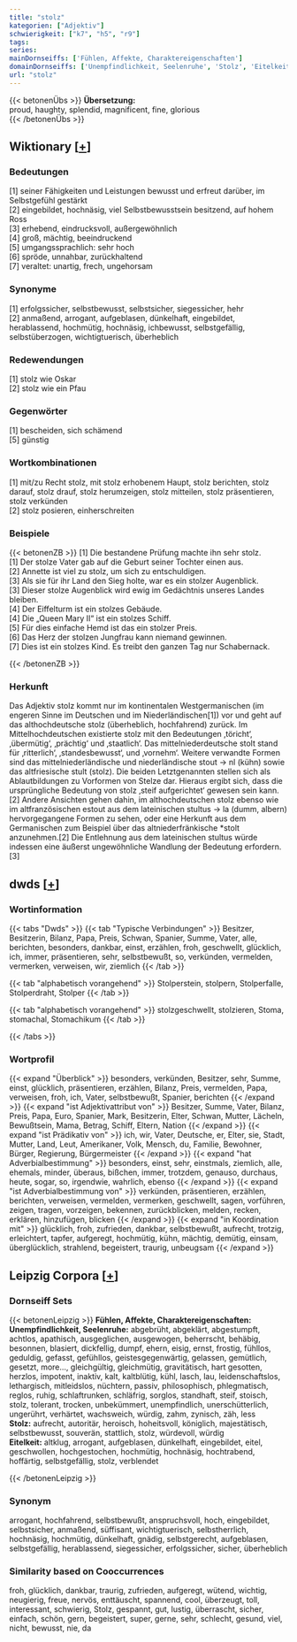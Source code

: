 ```yaml
---
title: "stolz"
kategorien: ["Adjektiv"]
schwierigkeit: ["k7", "h5", "r9"]
tags:
series:
mainDornseiffs: ['Fühlen, Affekte, Charaktereigenschaften']
domainDornseiffs: ['Unempfindlichkeit, Seelenruhe', 'Stolz', 'Eitelkeit']
url: "stolz"
---
```


{{< betonenÜbs >}}
**Übersetzung:**  
proud, haughty, splendid, magnificent, fine, glorious  
{{< /betonenÜbs >}}

## Wiktionary [[+](https://de.wiktionary.org/wiki/stolz)]

### Bedeutungen
[1] seiner Fähigkeiten und Leistungen bewusst und erfreut darüber, im Selbstgefühl gestärkt  
[2] eingebildet, hochnäsig, viel Selbstbewusstsein besitzend, auf hohem Ross  
[3] erhebend, eindrucksvoll, außergewöhnlich  
[4] groß, mächtig, beeindruckend  
[5] umgangssprachlich: sehr hoch  
[6] spröde, unnahbar, zurückhaltend  
[7] veraltet: unartig, frech, ungehorsam  

### Synonyme
[1] erfolgssicher, selbstbewusst, selbstsicher, siegessicher, hehr  
[2] anmaßend, arrogant, aufgeblasen, dünkelhaft, eingebildet, herablassend, hochmütig, hochnäsig, ichbewusst, selbstgefällig, selbstüberzogen, wichtigtuerisch, überheblich  

### Redewendungen
[1] stolz wie Oskar  
[2] stolz wie ein Pfau  

### Gegenwörter
[1] bescheiden, sich schämend  
[5] günstig  

### Wortkombinationen
[1] mit/zu Recht stolz, mit stolz erhobenem Haupt, stolz berichten, stolz darauf, stolz drauf, stolz herumzeigen, stolz mitteilen, stolz präsentieren, stolz verkünden  
[2] stolz posieren, einherschreiten  

### Beispiele
{{< betonenZB >}}
[1] Die bestandene Prüfung machte ihn sehr stolz.  
[1] Der stolze Vater gab auf die Geburt seiner Tochter einen aus.  
[2] Annette ist viel zu stolz, um sich zu entschuldigen.  
[3] Als sie für ihr Land den Sieg holte, war es ein stolzer Augenblick.  
[3] Dieser stolze Augenblick wird ewig im Gedächtnis unseres Landes bleiben.  
[4] Der Eiffelturm ist ein stolzes Gebäude.  
[4] Die „Queen Mary II“ ist ein stolzes Schiff.  
[5] Für dies einfache Hemd ist das ein stolzer Preis.  
[6] Das Herz der stolzen Jungfrau kann niemand gewinnen.  
[7] Dies ist ein stolzes Kind. Es treibt den ganzen Tag nur Schabernack.  

{{< /betonenZB >}}
### Herkunft
Das Adjektiv stolz kommt nur im kontinentalen Westgermanischen (im engeren Sinne im Deutschen und im Niederländischen[1]) vor und geht auf das althochdeutsche stolz (überheblich, hochfahrend) zurück. Im Mittelhochdeutschen existierte stolz mit den Bedeutungen ‚töricht‘, ‚übermütig‘, ‚prächtig‘ und ‚staatlich‘. Das mittelniederdeutsche stolt stand für ‚ritterlich‘, ‚standesbewusst‘, und ‚vornehm‘. Weitere verwandte Formen sind das mittelniederländische und niederländische stout → nl (kühn) sowie das altfriesische stult (stolz). Die beiden Letztgenannten stellen sich als Ablautbildungen zu Vorformen von Stelze dar. Hieraus ergibt sich, dass die ursprüngliche Bedeutung von stolz ‚steif aufgerichtet‘ gewesen sein kann.[2] Andere Ansichten gehen dahin, im althochdeutschen stolz ebenso wie im altfranzösischen estout aus dem lateinischen stultus → la (dumm, albern) hervorgegangene Formen zu sehen, oder eine Herkunft aus dem Germanischen zum Beispiel über das altniederfränkische *stolt anzunehmen.[2] Die Entlehnung aus dem lateinischen stultus würde indessen eine äußerst ungewöhnliche Wandlung der Bedeutung erfordern.[3]  



## dwds [[+](https://www.dwds.de/wb/stolz)]

### Wortinformation
{{< tabs "Dwds" >}}
{{< tab "Typische Verbindungen" >}}
Besitzer, Besitzerin, Bilanz, Papa, Preis, Schwan, Spanier, Summe, Vater, alle, berichten, besonders, dankbar, einst, erzählen, froh, geschwellt, glücklich, ich, immer, präsentieren, sehr, selbstbewußt, so, verkünden, vermelden, vermerken, verweisen, wir, ziemlich
{{< /tab >}}

{{< tab "alphabetisch vorangehend" >}}
Stolperstein, stolpern, Stolperfalle, Stolperdraht, Stolper
{{< /tab >}}

{{< tab "alphabetisch vorangehend" >}}
stolzgeschwellt, stolzieren, Stoma, stomachal, Stomachikum
{{< /tab >}}

{{< /tabs >}}

### Wortprofil
{{< expand "Überblick" >}} besonders, verkünden, Besitzer, sehr, Summe, einst, glücklich, präsentieren, erzählen, Bilanz, Preis, vermelden, Papa, verweisen, froh, ich, Vater, selbstbewußt, Spanier, berichten {{< /expand >}}
{{< expand "ist Adjektivattribut von" >}} Besitzer, Summe, Vater, Bilanz, Preis, Papa, Euro, Spanier, Mark, Besitzerin, Elter, Schwan, Mutter, Lächeln, Bewußtsein, Mama, Betrag, Schiff, Eltern, Nation {{< /expand >}}
{{< expand "ist Prädikativ von" >}} ich, wir, Vater, Deutsche, er, Elter, sie, Stadt, Mutter, Land, Leut, Amerikaner, Volk, Mensch, du, Familie, Bewohner, Bürger, Regierung, Bürgermeister {{< /expand >}}
{{< expand "hat Adverbialbestimmung" >}} besonders, einst, sehr, einstmals, ziemlich, alle, ehemals, minder, überaus, bißchen, immer, trotzdem, genauso, durchaus, heute, sogar, so, irgendwie, wahrlich, ebenso {{< /expand >}}
{{< expand "ist Adverbialbestimmung von" >}} verkünden, präsentieren, erzählen, berichten, verweisen, vermelden, vermerken, geschwellt, sagen, vorführen, zeigen, tragen, vorzeigen, bekennen, zurückblicken, melden, recken, erklären, hinzufügen, blicken {{< /expand >}}
{{< expand "in Koordination mit" >}} glücklich, froh, zufrieden, dankbar, selbstbewußt, aufrecht, trotzig, erleichtert, tapfer, aufgeregt, hochmütig, kühn, mächtig, demütig, einsam, überglücklich, strahlend, begeistert, traurig, unbeugsam {{< /expand >}}

## Leipzig Corpora [[+](https://corpora.uni-leipzig.de/en/res?word=stolz&corpusId=deu_newscrawl-public_2018)]

### Dornseiff Sets
{{< betonenLeipzig >}}
**Fühlen, Affekte, Charaktereigenschaften:**  
**Unempfindlichkeit, Seelenruhe:** abgebrüht, abgeklärt, abgestumpft, achtlos, apathisch, ausgeglichen, ausgewogen, beherrscht, behäbig, besonnen, blasiert, dickfellig, dumpf, ehern, eisig, ernst, frostig, fühllos, geduldig, gefasst, gefühllos, geistesgegenwärtig, gelassen, gemütlich, gesetzt, more..., gleichgültig, gleichmütig, gravitätisch, hart gesotten, herzlos, impotent, inaktiv, kalt, kaltblütig, kühl, lasch, lau, leidenschaftslos, lethargisch, mitleidslos, nüchtern, passiv, philosophisch, phlegmatisch, reglos, ruhig, schlaftrunken, schläfrig, sorglos, standhaft, steif, stoisch, stolz, tolerant, trocken, unbekümmert, unempfindlich, unerschütterlich, ungerührt, verhärtet, wachsweich, würdig, zahm, zynisch, zäh, less  
**Stolz:** aufrecht, autoritär, heroisch, hoheitsvoll, königlich, majestätisch, selbstbewusst, souverän, stattlich, stolz, würdevoll, würdig  
**Eitelkeit:** altklug, arrogant, aufgeblasen, dünkelhaft, eingebildet, eitel, geschwollen, hochgestochen, hochmütig, hochnäsig, hochtrabend, hoffärtig, selbstgefällig, stolz, verblendet  

{{< /betonenLeipzig >}}

### Synonym
arrogant, hochfahrend, selbstbewußt, anspruchsvoll, hoch, eingebildet, selbstsicher, anmaßend, süffisant, wichtigtuerisch, selbstherrlich, hochnäsig, hochmütig, dünkelhaft, gnädig, selbstgerecht, aufgeblasen, selbstgefällig, herablassend, siegessicher, erfolgssicher, sicher, überheblich


### Similarity based on Cooccurrences
froh, glücklich, dankbar, traurig, zufrieden, aufgeregt, wütend, wichtig, neugierig, freue, nervös, enttäuscht, spannend, cool, überzeugt, toll, interessant, schwierig, Stolz, gespannt, gut, lustig, überrascht, sicher, einfach, schön, gern, begeistert, super, gerne, sehr, schlecht, gesund, viel, nicht, bewusst, nie, da

